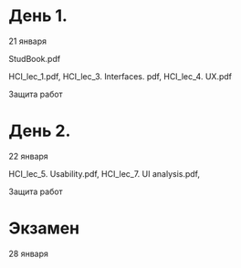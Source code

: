 # День 1.
21 января

StudBook.pdf

HCI_lec_1.pdf, HCI_lec_3. Interfaces. pdf, HCI_lec_4. UX.pdf

Защита работ


# День 2.
22 января

HCI_lec_5. Usability.pdf, HCI_lec_7. UI analysis.pdf,

Защита работ


# Экзамен
28 января
